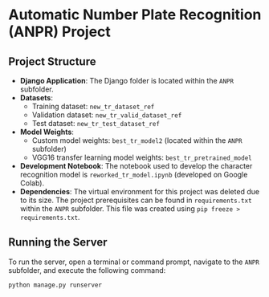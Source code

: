 # Automatic Number Plate Recognition (ANPR) Project

## Project Structure

- **Django Application**: The Django folder is located within the `ANPR` subfolder.
- **Datasets**:
  - Training dataset: `new_tr_dataset_ref`
  - Validation dataset: `new_tr_valid_dataset_ref`
  - Test dataset: `new_tr_test_dataset_ref`
- **Model Weights**:
  - Custom model weights: `best_tr_model2` (located within the `ANPR` subfolder)
  - VGG16 transfer learning model weights: `best_tr_pretrained_model`
- **Development Notebook**: The notebook used to develop the character recognition model is `reworked_tr_model.ipynb` (developed on Google Colab).
- **Dependencies**: The virtual environment for this project was deleted due to its size. The project prerequisites can be found in `requirements.txt` within the `ANPR` subfolder. This file was created using `pip freeze > requirements.txt`.

## Running the Server

To run the server, open a terminal or command prompt, navigate to the `ANPR` subfolder, and execute the following command:

```bash
python manage.py runserver
